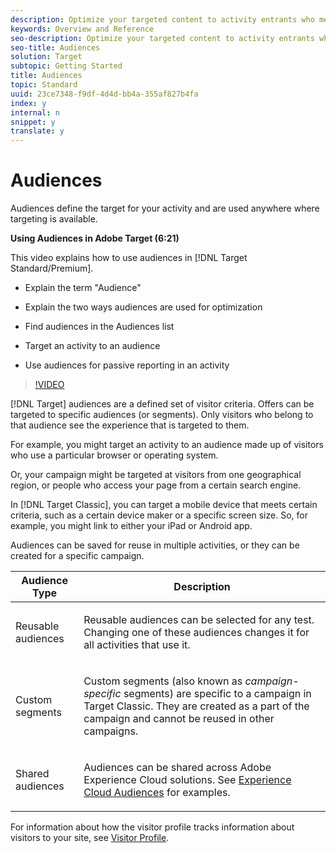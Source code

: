 ```yaml
---
description: Optimize your targeted content to activity entrants who meet specific criteria.
keywords: Overview and Reference
seo-description: Optimize your targeted content to activity entrants who meet specific criteria.
seo-title: Audiences
solution: Target
subtopic: Getting Started
title: Audiences
topic: Standard
uuid: 23ce7348-f9df-4d4d-bb4a-355af827b4fa
index: y
internal: n
snippet: y
translate: y
---
```


# Audiences

Audiences define the target for your activity and are used anywhere where targeting is available. 

**Using Audiences in Adobe Target (6:21)** 

This video explains how to use audiences in [!DNL  Target Standard/Premium]. 


* Explain the term "Audience" 

* Explain the two ways audiences are used for optimization 

* Find audiences in the Audiences list 

* Target an activity to an audience 

* Use audiences for passive reporting in an activity 



>[!VIDEO](https://vimeo.com/TAMBpW9vpOI) 

[!DNL  Target] audiences are a defined set of visitor criteria. Offers can be targeted to specific audiences (or segments). Only visitors who belong to that audience see the experience that is targeted to them. 



For example, you might target an activity to an audience made up of visitors who use a particular browser or operating system. 

Or, your campaign might be targeted at visitors from one geographical region, or people who access your page from a certain search engine. 

In [!DNL  Target Classic], you can target a mobile device that meets certain criteria, such as a certain device maker or a specific screen size. So, for example, you might link to either your iPad or Android app. 

Audiences can be saved for reuse in multiple activities, or they can be created for a specific campaign. 



<table id="table_8293411EA6844B0488254DDE98864C9F"> 
 <thead> 
  <tr> 
   <th colname="col1" class="entry"> Audience Type </th> 
   <th colname="col2" class="entry"> Description </th> 
  </tr>
 </thead>
 <tbody> 
  <tr> 
   <td colname="col1"> <p>Reusable audiences </p> </td> 
   <td colname="col2"> <p>Reusable audiences can be selected for any test. Changing one of these audiences changes it for all activities that use it. </p> </td> 
  </tr> 
  <tr> 
   <td colname="col1"> <p>Custom segments </p> </td> 
   <td colname="col2"> <p>Custom segments (also known as <i>campaign-specific</i> segments) are specific to a campaign in <span class="keyword"> Target Classic</span>. They are created as a part of the campaign and cannot be reused in other campaigns. </p> </td> 
  </tr> 
  <tr> 
   <td colname="col1"> <p>Shared audiences </p> </td> 
   <td colname="col2"> <p>Audiences can be shared across <span class="keyword"> Adobe Experience Cloud solutions</span>. See <a href="https://marketing.adobe.com/resources/help/en_US/mcloud/audience_library.html" format="https" scope="external"> Experience Cloud Audiences</a> for examples. </p> </td> 
  </tr> 
 </tbody> 
</table>

For information about how the visitor profile tracks information about visitors to your site, see [ Visitor Profile](../c_target/c_visitor_profile/c_visitor_profile.md#concept_5E53D1A6DF224D7BAE76F4AE390B9DA1). 

